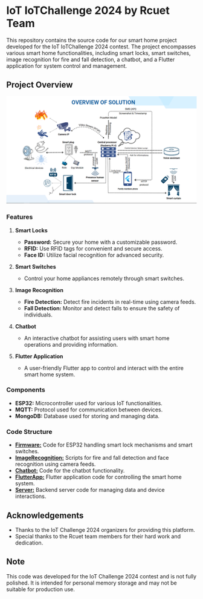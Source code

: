 # IoT IoTChallenge 2024 by Rcuet Team

This repository contains the source code for our smart home project developed for the IoT IoTChallenge 2024 contest. The project encompasses various smart home functionalities, including smart locks, smart switches, image recognition for fire and fall detection, a chatbot, and a Flutter application for system control and management.

## Project Overview
![alt text](overviewSystem.png "overviewSystem")

### Features

1. **Smart Locks**
   - **Password:** Secure your home with a customizable password.
   - **RFID:** Use RFID tags for convenient and secure access.
   - **Face ID:** Utilize facial recognition for advanced security.

2. **Smart Switches**
   - Control your home appliances remotely through smart switches.

3. **Image Recognition**
   - **Fire Detection:** Detect fire incidents in real-time using camera feeds.
   - **Fall Detection:** Monitor and detect falls to ensure the safety of individuals.

4. **Chatbot**
   - An interactive chatbot for assisting users with smart home operations and providing information.

5. **Flutter Application**
   - A user-friendly Flutter app to control and interact with the entire smart home system.


### Components

- **ESP32:** Microcontroller used for various IoT functionalities.
- **MQTT:** Protocol used for communication between devices.
- **MongoDB:** Database used for storing and managing data.

### Code Structure

- [**Firmware:**](Devices) Code for ESP32 handling smart lock mechanisms and smart switches.
- [**ImageRecognition:**](ImageRecognition) Scripts for fire and fall detection and face recognition using camera feeds.
- [**Chatbot:**](DialogflowCX) Code for the chatbot functionality.
- [**FlutterApp:**](MobileApp) Flutter application code for controlling the smart home system.
- [**Server:**](HttpServer) Backend server code for managing data and device interactions.

## Acknowledgements
* Thanks to the IoT Challenge 2024 organizers for providing this platform.
* Special thanks to the Rcuet team members for their hard work and dedication.

## Note
This code was developed for the IoT Challenge 2024 contest and is not fully polished. It is intended for personal memory storage and may not be suitable for production use.
